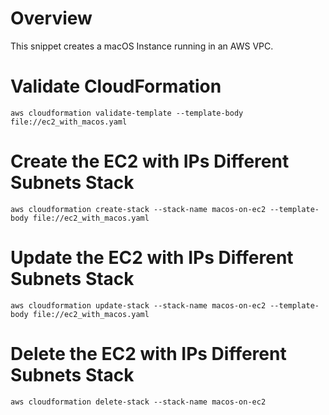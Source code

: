 # Overview

This snippet creates a macOS Instance running in an AWS VPC.

# Validate CloudFormation

`aws cloudformation validate-template --template-body file://ec2_with_macos.yaml`

# Create the EC2 with IPs Different Subnets Stack

`aws cloudformation create-stack --stack-name macos-on-ec2 --template-body file://ec2_with_macos.yaml`

# Update the EC2 with IPs Different Subnets Stack

`aws cloudformation update-stack --stack-name macos-on-ec2 --template-body file://ec2_with_macos.yaml`

# Delete the EC2 with IPs Different Subnets Stack

`aws cloudformation delete-stack --stack-name macos-on-ec2`

